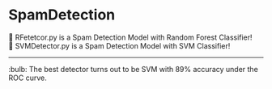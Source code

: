 # SpamDetection
 :email: RFetetcor.py is a Spam Detection Model with Random Forest Classifier! <br/>
 :email: SVMDetector.py is a Spam Detection Model with SVM Classifier!
 <hr/>
:bulb: The best detector turns out to be  SVM with 89% accuracy under the ROC curve. 
